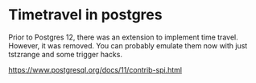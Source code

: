 # Timetravel in postgres

Prior to Postgres 12, there was an extension to implement time travel. However, it was removed. You can probably emulate them now with just tstzrange and some trigger hacks.

https://www.postgresql.org/docs/11/contrib-spi.html

